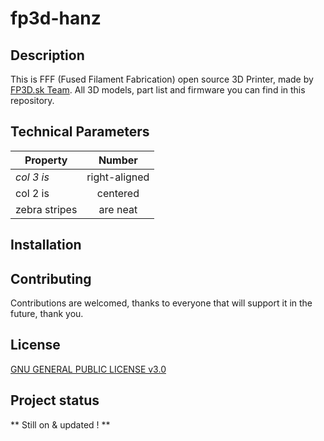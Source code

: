 # fp3d-hanz

## Description 
This is FFF (Fused Filament Fabrication) open source 3D Printer, made by [FP3D.sk Team](https://fp3d.sk). All 3D models, part list and firmware you can find in this repository.

## Technical Parameters
| Property      | Number        |
| ------------- |:-------------:|
| *col 3 is*      | right-aligned |
| col 2 is      | centered      |
| zebra stripes | are neat      | 

## Installation


## Contributing
Contributions are welcomed, thanks to everyone that will support it in the future, thank you.

## License
[GNU GENERAL PUBLIC LICENSE v3.0](https://github.com/kvostyc/fp3d-hanz/blob/main/LICENSE)

## Project status
** Still on & updated ! **

